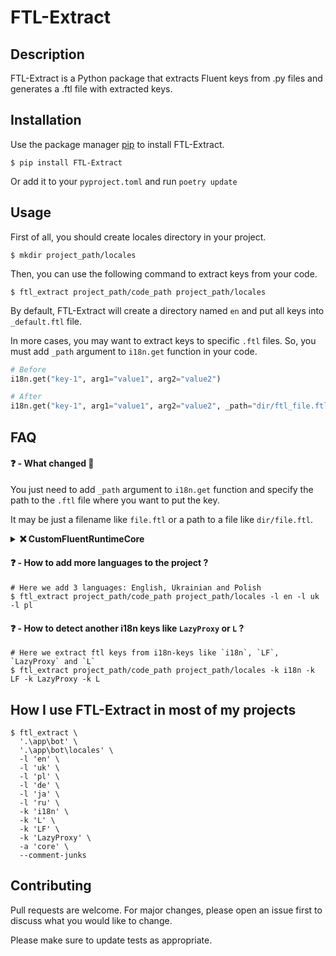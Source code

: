 # FTL-Extract

## Description

FTL-Extract is a Python package that extracts Fluent keys from .py files and generates a .ftl file with extracted keys.

## Installation

Use the package manager [pip](https://pip.pypa.io/en/stable) to install FTL-Extract.

```shell
$ pip install FTL-Extract
```

Or add it to your `pyproject.toml` and run `poetry update`

## Usage

First of all, you should create locales directory in your project.

```shell
$ mkdir project_path/locales
```

Then, you can use the following command to extract keys from your code.

```shell
$ ftl_extract project_path/code_path project_path/locales
```

By default, FTL-Extract will create a directory named `en` and put all keys into `_default.ftl` file.

In more cases, you may want to extract keys to specific `.ftl` files.
So, you must add `_path` argument to `i18n.get` function in your code.

```python
# Before
i18n.get("key-1", arg1="value1", arg2="value2")

# After
i18n.get("key-1", arg1="value1", arg2="value2", _path="dir/ftl_file.ftl")
```

## FAQ

#### ❓ - What changed 🤔

You just need to add `_path` argument to `i18n.get` function and specify the path to the `.ftl` file where you want to
put the key.

It may be just a filename like `file.ftl` or a path to a file like `dir/file.ftl`.

<details>
    <summary><b>❌ CustomFluentRuntimeCore</b></summary>

### ❗️ Is not actual anymore

#### ❓ - My `FluentRuntimeCore` throws an error 🤯, when I use `_path` argument

Now there is a little problem with integration with [aiogram-i18n](https://github.com/aiogram/i18n)

To fix any possible problems - when you create a `i18n` middleware in your code:

```python
i18n_middleware = I18nMiddleware(
    core=FluentRuntimeCore(path=Path(__file__).parent / "locales" / "{locale}"),
    manager=FSMManager(),
)
```

you should replace `FluentRuntimeCore` with your own patched core.

_**🤖 Example of your own `Core`**_

```python
class CustomFluentRuntimeCore(FluentRuntimeCore):
    def get(self, message_id: str, locale: Optional[str] = None, /, **kwargs: Any) -> str:

    # PATCH START #
    kwargs.pop("_path", None)
    # PATCH END #

    locale = self.get_locale(locale=locale)
    translator: FluentBundle = self.get_translator(locale=locale)
    ...
```

Then just use this `CustomFluentRuntimeCore` in your `i18n` middleware as erlier.

</details>

#### ❓ - How to add more languages to the project ?

```shell
# Here we add 3 languages: English, Ukrainian and Polish
$ ftl_extract project_path/code_path project_path/locales -l en -l uk -l pl
```

#### ❓ - How to detect another i18n keys like `LazyProxy` or `L` ?

```shell
# Here we extract ftl keys from i18n-keys like `i18n`, `LF`, `LazyProxy` and `L`
$ ftl_extract project_path/code_path project_path/locales -k i18n -k LF -k LazyProxy -k L
```

## How I use FTL-Extract in most of my projects

```shell
$ ftl_extract \
  '.\app\bot' \
  '.\app\bot\locales' \
  -l 'en' \
  -l 'uk' \
  -l 'pl' \
  -l 'de' \
  -l 'ja' \
  -l 'ru' \
  -k 'i18n' \
  -k 'L' \
  -k 'LF' \
  -k 'LazyProxy' \
  -a 'core' \
  --comment-junks
```

## Contributing

Pull requests are welcome. For major changes, please open an issue first
to discuss what you would like to change.

Please make sure to update tests as appropriate.
